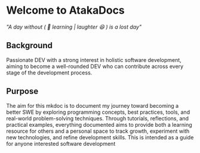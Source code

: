 # Welcome to AtakaDocs

_"A day without ( :thinking: learning | laughter :laughing: ) is a lost day"_

## Background

Passionate DEV with a strong interest in holistic software development, aiming to become a well-rounded DEV who can contribute across every stage of the development process.

## Purpose

The aim for this mkdoc is to document my journey toward becoming a better SWE by exploring programming concepts, best practices, tools, and real-world problem-solving techniques. Through tutorials, reflections, and practical examples, everything documented aims to provide both a learning resource for others and a personal space to track growth, experiment with new technologies, and refine development skills. This is intended as a guide for anyone interested software development

<!-- need to setup the custome pages for the landing eventually -->